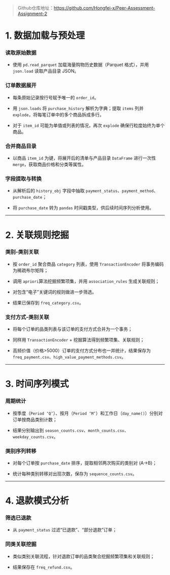 > Github仓库地址：https://github.com/Hongfei-x/Peer-Assessment-Assignment-2

# 1. 数据加载与预处理
### 读取原始数据

- 使用 `pd.read_parquet` 加载海量购物历史数据（Parquet 格式），并用 `json.load` 读取产品目录 JSON。

### 订单数据展开

- 每条原始记录按行号赋予唯一的 `order_id`。

- 用 `json.loads` 将 `purchase_history` 解析为字典；提取 `items` 列并 `explode`，将每笔订单中的多个商品拆成多行。

- 对于 `item_id` 可能为单值或列表的情况，再次 `explode` 确保行粒度始终为单个商品。

### 合并商品目录

- 以商品 `item_id` 为键，将展开后的清单与产品目录 `DataFrame` 进行一次性 `merge`，获取商品价格和分类等属性。

### 字段提取与转换

- 从解析后的 `history_obj` 字段中抽取 `payment_status`、`payment_method`、`purchase_date`；

- 将 `purchase_date` 转为 `pandas` 时间戳类型，供后续时间序列分析使用。

---

# 2. 关联规则挖掘
### 类别-类别关联

- 按 `order_id` 聚合商品 `category` 列表，使用 `TransactionEncoder` 将事务编码为稀疏布尔矩阵；

- 调用 `apriori`算法挖掘频繁项集，并用 `association_rules` 生成关联规则；

- 对包含“电子”关键词的规则做进一步筛选。

- 结果已保存到 `freq_category.csv`。

### 支付方式-类别关联

- 将每个订单的品类列表与该订单的支付方式合并为一个事务；

- 同样用 `TransactionEncoder` + 挖掘算法得到频繁项集、关联规则；

- 高频价值（价格>5000）订单的支付方式分布也一并统计，结果保存为 `freq_payment.csv`、`high_value_payment_methods.csv`。
---
# 3. 时间序列模式
### 周期统计

- 按季度（`Period ‘Q’`）、按月（`Period ‘M’`）和工作日（`day_name()`）分别对订单按商品类别计数；

- 结果分别输出到 `season_counts.csv`、`month_counts.csv`、`weekday_counts.csv`。

### 类别序列转移

- 对每个订单按 `purchase_date` 排序，提取相邻两次购买的类别对 (A→B)；

- 统计每种类别转移对出现次数，保存为 `sequence_counts.csv`。
---
# 4. 退款模式分析
### 筛选已退款

- 从 `payment_status` 过滤“已退款”、“部分退款”订单；

### 同类关联挖掘

- 类似类别关联流程，针对退款订单的品类聚合挖掘频繁项集和关联规则；

- 结果保存在 `freq_refund.csv`。